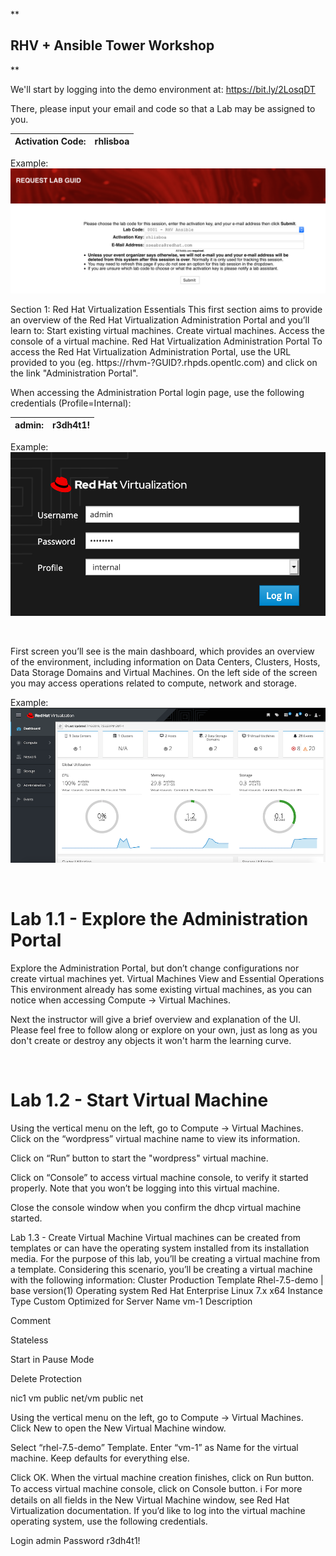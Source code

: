 **
## RHV + Ansible Tower Workshop
**

We'll start by logging into the demo environment at: https://bit.ly/2LosqDT

There, please input your email and code so that a Lab may be assigned to you.

|Activation Code:|rhlisboa|
|-|--|



Example:
![image](images/example_get_guid.png)


Section 1: Red Hat Virtualization Essentials
This first section aims to provide an overview of the Red Hat Virtualization Administration Portal and you’ll learn to:
Start existing virtual machines.
Create virtual machines. 
Access the console of a virtual machine.
Red Hat Virtualization Administration Portal
To access the Red Hat Virtualization Administration Portal, use the URL provided to you (eg. https://rhvm-?GUID?.rhpds.opentlc.com) and click on the link "Administration Portal".



When accessing the Administration Portal login page, use the following credentials (Profile=Internal):

|admin:|r3dh4t1!|
|-|--|


Example:
![image](images/login_rhv.png)  

<br />

First screen you’ll see is the main dashboard, which provides an overview of the environment, including information on Data Centers, Clusters, Hosts, Data Storage Domains and Virtual Machines.
On the left side of the screen you may access operations related to compute, network and storage.

Example:
![image](images/ui_overview.png)  

<br />

# Lab 1.1 - Explore the Administration Portal
Explore the Administration Portal, but don’t change configurations nor create virtual machines yet.
Virtual Machines View and Essential Operations
This environment already has some existing virtual machines, as you can notice when accessing Compute → Virtual Machines.

Next the instructor will give a brief overview and explanation of the UI.  
Please feel free to follow along or explore on your own, just as long as you don't create or destroy any objects it won't harm the learning curve.

<br />

# Lab 1.2 - Start Virtual Machine 
Using the vertical menu on the left, go to Compute → Virtual Machines.
Click on the “wordpress” virtual machine name to view its information.

Click on “Run” button to start the "wordpress" virtual machine.

Click on “Console” to access virtual machine console, to verify it started properly. Note that you won’t be logging into this virtual machine.

Close the console window when you confirm the dhcp virtual machine started.

Lab 1.3 - Create Virtual Machine 
Virtual machines can be created from templates or can have the operating system installed from its installation media. For the purpose of this lab, you’ll be creating a virtual machine from a template.
Considering this scenario, you’ll be creating a virtual machine with the following information:
Cluster
Production
Template
Rhel-7.5-demo | base version(1)
Operating system
Red Hat Enterprise Linux 7.x x64
Instance Type
Custom
Optimized for
Server
Name
vm-1
Description


Comment


Stateless


Start in Pause Mode


Delete Protection


nic1
vm public net/vm public net


Using the vertical menu on the left, go to Compute → Virtual Machines.
Click New to open the New Virtual Machine window.

Select “rhel-7.5-demo” Template.
Enter “vm-1” as Name for the virtual machine.
Keep defaults for everything else.

Click OK.
When the virtual machine creation finishes, click on Run button.
To access virtual machine console, click on Console button.
ℹ
For more details on all fields in the New Virtual Machine window, see Red Hat Virtualization documentation.
If you’d like to log into the virtual machine operating system, use the following credentials. 

Login
admin
Password
r3dh4t1!



